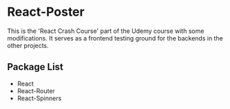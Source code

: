 # React-Poster

This is the 'React Crash Course' part of the Udemy course with some modifications. It serves as a frontend testing ground for the backends in the other projects.

## Package List

* React
* React-Router
* React-Spinners
